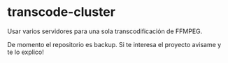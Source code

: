 # transcode-cluster
Usar varios servidores para una sola transcodificación de FFMPEG.

De momento el repositorio es backup.
Si te interesa el proyecto avisame y te lo explico!
